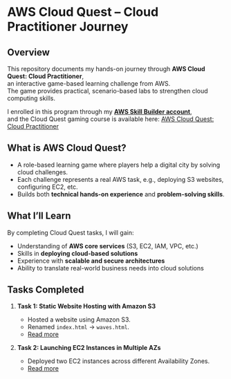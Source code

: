 #  AWS Cloud Quest – Cloud Practitioner Journey

##  Overview
This repository documents my hands-on journey through **AWS Cloud Quest: Cloud Practitioner**,  
an interactive game-based learning challenge from AWS.  
The game provides practical, scenario-based labs to strengthen cloud computing skills.

I enrolled in this program through my **[AWS Skill Builder account](https://skillbuilder.aws/)**,  
and the Cloud Quest gaming course is available here: [AWS Cloud Quest: Cloud Practitioner](https://explore.skillbuilder.aws/learn/course/external/view/elearning/11457/aws-cloud-quest-cloud-practitioner)

##  What is AWS Cloud Quest?
- A role-based learning game where players help a digital city by solving cloud challenges.
- Each challenge represents a real AWS task, e.g., deploying S3 websites, configuring EC2, etc.
- Builds both **technical hands-on experience** and **problem-solving skills**.

##  What I’ll Learn
By completing Cloud Quest tasks, I will gain:
- Understanding of **AWS core services** (S3, EC2, IAM, VPC, etc.)
- Skills in **deploying cloud-based solutions**
- Experience with **scalable and secure architectures**
- Ability to translate real-world business needs into cloud solutions

##  Tasks Completed
1. **Task 1: Static Website Hosting with Amazon S3**
   - Hosted a website using Amazon S3.
   - Renamed `index.html` → `waves.html`.
   -  [Read more](./task-1.md)

2. **Task 2: Launching EC2 Instances in Multiple AZs**
   - Deployed two EC2 instances across different Availability Zones.
   - [Read more](./task-2.md)

